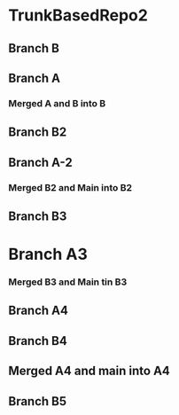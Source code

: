 # TrunkBasedRepo2


## Branch B
## Branch A
### Merged A and B into B

## Branch B2
## Branch A-2
### Merged B2 and Main into B2

## Branch B3
# Branch A3
### Merged B3 and Main tin B3


## Branch A4
## Branch B4
## Merged A4 and main into A4


## Branch B5

